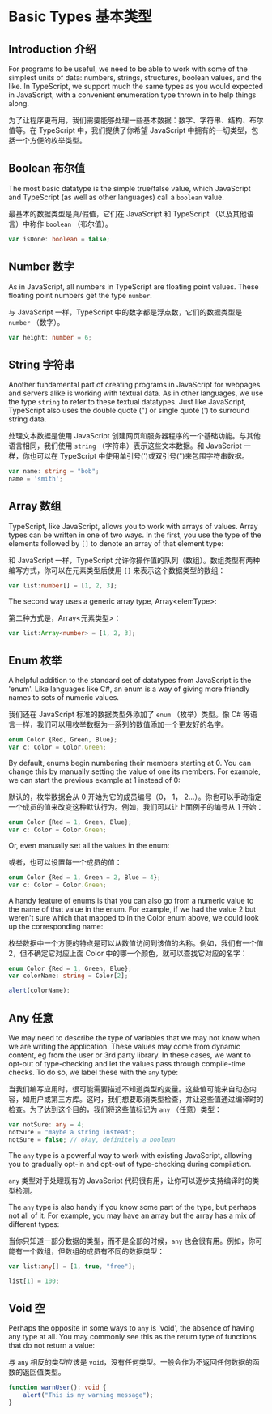 Basic Types 基本类型
====

Introduction 介绍
----

For programs to be useful, we need to be able to work with some of the simplest units of data: numbers, strings, structures, boolean values, and the like.  In TypeScript, we support much the same types as you would expected in JavaScript, with a convenient enumeration type thrown in to help things along.

为了让程序更有用，我们需要能够处理一些基本数据：数字、字符串、结构、布尔值等。在 TypeScript 中，我们提供了你希望 JavaScript 中拥有的一切类型，包括一个方便的枚举类型。

Boolean 布尔值
----

The most basic datatype is the simple true/false value, which JavaScript and TypeScript (as well as other languages) call a `boolean` value.

最基本的数据类型是真/假值，它们在 JavaScript 和 TypeScript （以及其他语言）中称作 `boolean` （布尔值）。

```ts
var isDone: boolean = false;
```

Number 数字
----

As in JavaScript, all numbers in TypeScript are floating point values.  These floating point numbers get the type `number`.

与 JavaScript 一样，TypeScript 中的数字都是浮点数，它们的数据类型是 `number` （数字）。

```ts
var height: number = 6;
```

String 字符串
----

Another fundamental part of creating programs in JavaScript for webpages and servers alike is working with textual data.  As in other languages, we use the type `string` to refer to these textual datatypes.  Just like JavaScript, TypeScript also uses the double quote (") or single quote (') to surround string data.

处理文本数据是使用 JavaScript 创建网页和服务器程序的一个基础功能。与其他语言相同，我们使用 `string` （字符串）表示这些文本数据。和 JavaScript 一样，你也可以在 TypeScript 中使用单引号(')或双引号(")来包围字符串数据。

```ts
var name: string = "bob";
name = 'smith';
```

Array 数组
----

TypeScript, like JavaScript, allows you to work with arrays of values.  Array types can be written in one of two ways.  In the first, you use the type of the elements followed by `[]` to denote an array of that element type:

和 JavaScript 一样，TypeScript 允许你操作值的队列（数组）。数组类型有两种编写方式，你可以在元素类型后使用 `[]` 来表示这个数据类型的数组：

```ts
var list:number[] = [1, 2, 3];
```

The second way uses a generic array type, Array\<elemType>:

第二种方式是，Array\<元素类型>：

```ts
var list:Array<number> = [1, 2, 3];
```

Enum 枚举
----

A helpful addition to the standard set of datatypes from JavaScript is the 'enum'.  Like languages like C#, an enum is a way of giving more friendly names to sets of numeric values.

我们还在 JavaScript 标准的数据类型外添加了 `enum` （枚举）类型。像 C# 等语言一样，我们可以用枚举数据为一系列的数值添加一个更友好的名字。

```ts
enum Color {Red, Green, Blue};
var c: Color = Color.Green;
```

By default, enums begin numbering their members starting at 0.  You can change this by manually setting the value of one its members.  For example, we can start the previous example at 1 instead of 0:

默认的，枚举数据会从 0 开始为它的成员编号（0， 1， 2...）。你也可以手动指定一个成员的值来改变这种默认行为。例如，我们可以让上面例子的编号从 1 开始：

```ts
enum Color {Red = 1, Green, Blue};
var c: Color = Color.Green;
```

Or, even manually set all the values in the enum:

或者，也可以设置每一个成员的值：

```ts
enum Color {Red = 1, Green = 2, Blue = 4};
var c: Color = Color.Green;
```

A handy feature of enums is that you can also go from a numeric value to the name of that value in the enum.  For example, if we had the value 2 but weren't sure which that mapped to in the Color enum above, we could look up the corresponding name:

枚举数据中一个方便的特点是可以从数值访问到该值的名称。例如，我们有一个值 2，但不确定它对应上面 Color 中的哪一个颜色，就可以查找它对应的名字：

```ts
enum Color {Red = 1, Green, Blue};
var colorName: string = Color[2];

alert(colorName);
```

Any 任意
----

We may need to describe the type of variables that we may not know when we are writing the application.  These values may come from dynamic content, eg from the user or 3rd party library.  In these cases, we want to opt-out of type-checking and let the values pass through compile-time checks.  To do so, we label these with the `any` type:

当我们编写应用时，很可能需要描述不知道类型的变量。这些值可能来自动态内容，如用户或第三方库。这时，我们想要取消类型检查，并让这些值通过编译时的检查。为了达到这个目的，我们将这些值标记为 `any` （任意）类型：

```ts
var notSure: any = 4;
notSure = "maybe a string instead";
notSure = false; // okay, definitely a boolean
```

The `any` type is a powerful way to work with existing JavaScript, allowing you to gradually opt-in and opt-out of type-checking during compilation.

`any` 类型对于处理现有的 JavaScript 代码很有用，让你可以逐步支持编译时的类型检测。

The `any` type is also handy if you know some part of the type, but perhaps not all of it.  For example, you may have an array but the array has a mix of different types:

当你只知道一部分数据的类型，而不是全部的时候，`any` 也会很有用。例如，你可能有一个数组，但数组的成员有不同的数据类型：

```ts
var list:any[] = [1, true, "free"];

list[1] = 100;
```

Void 空
----

Perhaps the opposite in some ways to `any` is 'void', the absence of having any type at all.  You may commonly see this as the return type of functions that do not return a value:

与 `any` 相反的类型应该是 `void`，没有任何类型。一般会作为不返回任何数据的函数的返回值类型。

```ts
function warnUser(): void {
    alert("This is my warning message");
}
```
